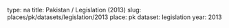type: na
title: Pakistan / Legislation (2013)
slug: places/pk/datasets/legislation/2013
place: pk
dataset: legislation
year: 2013
